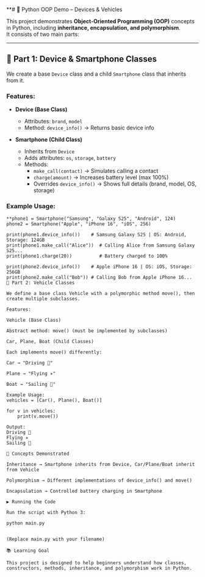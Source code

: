 **# 🚗 Python OOP Demo – Devices & Vehicles

This project demonstrates **Object-Oriented Programming (OOP)** concepts in Python, including **inheritance, encapsulation, and polymorphism**.  
It consists of two main parts:

---

## 🔹 Part 1: Device & Smartphone Classes

We create a base `Device` class and a child `Smartphone` class that inherits from it.

### Features:
- **Device (Base Class)**  
  - Attributes: `brand`, `model`  
  - Method: `device_info()` → Returns basic device info  

- **Smartphone (Child Class)**  
  - Inherits from `Device`  
  - Adds attributes: `os`, `storage`, `battery`  
  - Methods:  
    - `make_call(contact)` → Simulates calling a contact  
    - `charge(amount)` → Increases battery level (max 100%)  
    - Overrides `device_info()` → Shows full details (brand, model, OS, storage)  

### Example Usage:
```python**
**phone1 = Smartphone("Samsung", "Galaxy S25", "Android", 124)
phone2 = Smartphone("Apple", "iPhone 16", "iOS", 256)

print(phone1.device_info())    # Samsung Galaxy S25 | OS: Android, Storage: 124GB
print(phone1.make_call("Alice"))  # Calling Alice from Samsung Galaxy S25...
print(phone1.charge(20))          # Battery charged to 100%

print(phone2.device_info())    # Apple iPhone 16 | OS: iOS, Storage: 256GB
print(phone2.make_call("Bob")) # Calling Bob from Apple iPhone 16...
🔹 Part 2: Vehicle Classes

We define a base class Vehicle with a polymorphic method move(), then create multiple subclasses.

Features:

Vehicle (Base Class)

Abstract method: move() (must be implemented by subclasses)

Car, Plane, Boat (Child Classes)

Each implements move() differently:

Car → "Driving 🚗"

Plane → "Flying ✈️"

Boat → "Sailing 🚤"

Example Usage:
vehicles = [Car(), Plane(), Boat()]

for v in vehicles:
    print(v.move())

Output:
Driving 🚗
Flying ✈️
Sailing 🚤

🎯 Concepts Demonstrated

Inheritance → Smartphone inherits from Device, Car/Plane/Boat inherit from Vehicle

Polymorphism → Different implementations of device_info() and move()

Encapsulation → Controlled battery charging in Smartphone

▶️ Running the Code

Run the script with Python 3:

python main.py


(Replace main.py with your filename)

📚 Learning Goal

This project is designed to help beginners understand how classes, constructors, methods, inheritance, and polymorphism work in Python.
